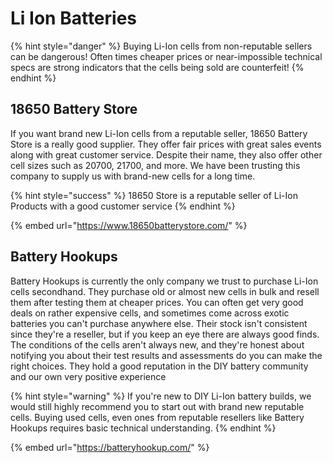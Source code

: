 # Li Ion Batteries

{% hint style="danger" %}
Buying Li-Ion cells from non-reputable sellers can be dangerous! Often times cheaper prices or near-impossible technical specs are strong indicators that the cells being sold are counterfeit!&#x20;
{% endhint %}

## 18650 Battery Store

If you want brand new Li-Ion cells from a reputable seller, 18650 Battery Store is a really good supplier. They offer fair prices with great sales events along with great customer service. Despite their name, they also offer other cell sizes such as 20700, 21700, and more. We have been trusting this company to supply us with brand-new cells for a long time.

{% hint style="success" %}
18650 Store is a reputable seller of Li-Ion Products with a good customer service
{% endhint %}

{% embed url="https://www.18650batterystore.com/" %}

## Battery Hookups

Battery Hookups is currently the only company we trust to purchase Li-Ion cells secondhand. They purchase old or almost new cells in bulk and resell them after testing them at cheaper prices. You can often get very good deals on rather expensive cells, and sometimes come across exotic batteries you can't purchase anywhere else. Their stock isn't consistent since they're a reseller, but if you keep an eye there are always good finds. The conditions of the cells aren't always new, and they're honest about notifying you about their test results and assessments do you can make the right choices. They hold a good reputation in the DIY battery community and our own very positive experience

{% hint style="warning" %}
If you're new to DIY Li-Ion battery builds, we would still highly recommend you to start out with brand new reputable cells. Buying used cells, even ones from reputable resellers like Battery Hookups requires basic technical understanding.&#x20;
{% endhint %}

{% embed url="https://batteryhookup.com/" %}



